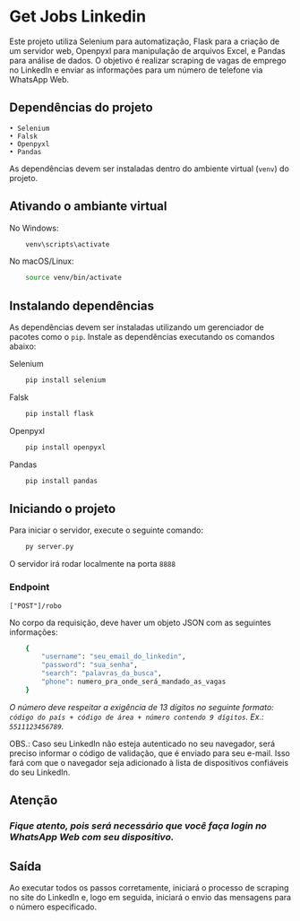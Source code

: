 # Get Jobs Linkedin

Este projeto utiliza Selenium para automatização, Flask para a criação de um servidor web, Openpyxl para manipulação de arquivos Excel, e Pandas para análise de dados. O objetivo é realizar scraping de vagas de emprego no LinkedIn e enviar as informações para um número de telefone via WhatsApp Web.

## Dependências do projeto
    • Selenium
    • Falsk
    • Openpyxl
    • Pandas
As dependências devem ser instaladas dentro do ambiente virtual (``venv``) do projeto.


## Ativando o ambiante virtual
No Windows:
```bash
    venv\scripts\activate
```

No macOS/Linux:
```bash
    source venv/bin/activate
```

## Instalando dependências
As dependências devem ser instaladas utilizando um gerenciador de pacotes como o ``pip``.
Instale as dependências executando os comandos abaixo:

Selenium
```bash
    pip install selenium
```
Falsk
```bash
    pip install flask
```
Openpyxl
```bash
    pip install openpyxl
```
Pandas
```bash
    pip install pandas
```

## Iniciando o projeto

Para iniciar o servidor, execute o seguinte comando:

```bash
    py server.py
```

O servidor irá rodar localmente na porta ``8888``

### Endpoint

    ["POST"]/robo

No corpo da requisição, deve haver um objeto JSON com as seguintes informações:

```bash
    {
        "username": "seu_email_do_linkedin",
        "password": "sua_senha",
        "search": "palavras_da_busca",
        "phone": numero_pra_onde_será_mandado_as_vagas
    }
```

*O número deve respeitar a exigência de 13 dígitos no seguinte formato: ``código do país + código de área + número contendo 9 dígitos``. Ex.: ``5511123456789``.*

OBS.: Caso seu LinkedIn não esteja autenticado no seu navegador, será preciso informar o código de validação, que é enviado para seu e-mail. Isso fará com que o navegador seja adicionado à lista de dispositivos confiáveis do seu LinkedIn.

## Atenção
### *Fique atento, pois será necessário que você faça login no WhatsApp Web com seu dispositivo.*

## Saída
Ao executar todos os passos corretamente, iniciará o processo de scraping no site do LinkedIn e, logo em seguida, iniciará o envio das mensagens para o número especificado.